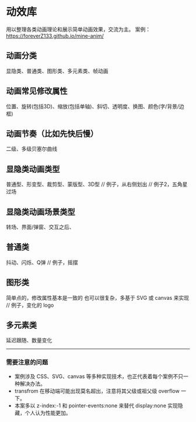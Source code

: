 # 动效库
用以整理各类动画理论和展示简单动画效果，交流为主。
案例：https://foreverZ133.github.io/mine-anim/

## 动画分类
显隐类、普通类、图形类、多元素类、帧动画

## 动画常见修改属性
位置、旋转(包括3D)、缩放(包括单轴)、斜切、透明度、换图、颜色(字/背景/边框)

## 动画节奏（比如先快后慢）
二级、多级贝塞尔曲线

## 显隐类动画类型
普通型、形变型、裁剪型、蒙版型、3D型
// 例子，从右侧划出
// 例子2，五角星过场

## 显隐类动画场景类型
转场、界面/弹窗、交互之后、

## 普通类
抖动、闪烁、Q弹
// 例子，摇摆

## 图形类
简单点的，修改属性基本是一致的
也可以很复杂，多基于 SVG 或 canvas 来实现
// 例子，变化的 logo

## 多元素类
延迟跟随、数量变化

---- 

### 需要注意的问题
* 案例涉及 CSS、SVG、canvas 等多种实现技术，也正代表着每个案例不只一种解决办法。
* transfrom 在移动端可能出现莫名超出，注意将其父级或祖父级 overflow 一下。
* 本案多以 z-index:-1 和 pointer-events:none 来替代 display:none 实现隐藏，个人认为性能更加。